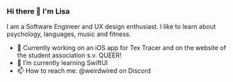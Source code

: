 ### Hi there 👋 I'm Lisa

<!--
**weirdwir3d/weirdwir3d** is a ✨ _special_ ✨ repository because its `README.md` (this file) appears on your GitHub profile.

Here are some ideas to get you started:

- 🔭 I’m currently working on ...
- 🌱 I’m currently learning ...
- 👯 I’m looking to collaborate on ...
- 🤔 I’m looking for help with ...
- 💬 Ask me about ...
- 📫 How to reach me: ...
- 😄 Pronouns: ...
- ⚡ Fun fact: ...
-->

I am a Software Engineer and UX design enthusiast. I like to learn about psychology, languages, music and fitness.

- 🔭 Currently working on an iOS app for Tex Tracer and on the website of the student association s.v. QUEER!
- 🌱 I’m currently learning SwiftUI
- 📫 How to reach me: @weirdwired on Discord
